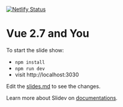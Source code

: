 [![Netlify Status](https://api.netlify.com/api/v1/badges/e52199ac-10dc-4db1-ae9b-4f693a94977d/deploy-status)](https://app.netlify.com/sites/fascinating-marshmallow-850af1/deploys)

# Vue 2.7 and You

To start the slide show:

- `npm install`
- `npm run dev`
- visit http://localhost:3030

Edit the [slides.md](./slides.md) to see the changes.

Learn more about Slidev on [documentations](https://sli.dev/).
